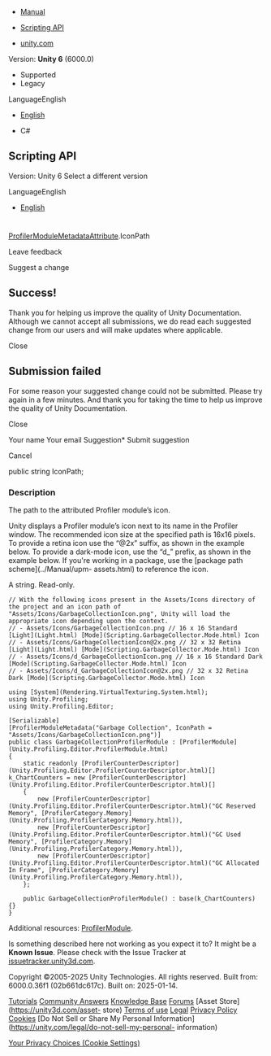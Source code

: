 [ ]()

  * [Manual](../Manual/index.html)
  * [Scripting API](../ScriptReference/index.html)

  * [unity.com](https://unity.com/)

Version: **Unity 6** (6000.0)

  * Supported
  * Legacy

LanguageEnglish

  * [English]()

  * C#

[ ](https://docs.unity3d.com)

## Scripting API

Version: Unity 6 Select a different version

LanguageEnglish

  * [English]()

#
[ProfilerModuleMetadataAttribute](Unity.Profiling.Editor.ProfilerModuleMetadataAttribute.html).IconPath

Leave feedback

Suggest a change

## Success!

Thank you for helping us improve the quality of Unity Documentation. Although
we cannot accept all submissions, we do read each suggested change from our
users and will make updates where applicable.

Close

## Submission failed

For some reason your suggested change could not be submitted. Please <a>try
again</a> in a few minutes. And thank you for taking the time to help us
improve the quality of Unity Documentation.

Close

Your name Your email Suggestion* Submit suggestion

Cancel

[ ]()

public string IconPath;

### Description

The path to the attributed Profiler module’s icon.

Unity displays a Profiler module’s icon next to its name in the Profiler
window. The recommended icon size at the specified path is 16x16 pixels. To
provide a retina icon use the “@2x” suffix, as shown in the example below. To
provide a dark-mode icon, use the “d_” prefix, as shown in the example below.
If you're working in a package, use the [package path scheme](../Manual/upm-
assets.html) to reference the icon.  
  
A string. Read-only.

    
    
    // With the following icons present in the Assets/Icons directory of the project and an icon path of "Assets/Icons/GarbageCollectionIcon.png", Unity will load the appropriate icon depending upon the context.
    // - Assets/Icons/GarbageCollectionIcon.png // 16 x 16 Standard [Light](Light.html) [Mode](Scripting.GarbageCollector.Mode.html) Icon
    // - Assets/Icons/GarbageCollectionIcon@2x.png // 32 x 32 Retina [Light](Light.html) [Mode](Scripting.GarbageCollector.Mode.html) Icon
    // - Assets/Icons/d_GarbageCollectionIcon.png // 16 x 16 Standard Dark [Mode](Scripting.GarbageCollector.Mode.html) Icon
    // - Assets/Icons/d_GarbageCollectionIcon@2x.png // 32 x 32 Retina Dark [Mode](Scripting.GarbageCollector.Mode.html) Icon  
      
    using [System](Rendering.VirtualTexturing.System.html);
    using Unity.Profiling;
    using Unity.Profiling.Editor;  
      
    [Serializable]
    [ProfilerModuleMetadata("Garbage Collection", IconPath = "Assets/Icons/GarbageCollectionIcon.png")]
    public class GarbageCollectionProfilerModule : [ProfilerModule](Unity.Profiling.Editor.ProfilerModule.html)
    {
        static readonly [ProfilerCounterDescriptor](Unity.Profiling.Editor.ProfilerCounterDescriptor.html)[] k_ChartCounters = new [ProfilerCounterDescriptor](Unity.Profiling.Editor.ProfilerCounterDescriptor.html)[]
        {
            new [ProfilerCounterDescriptor](Unity.Profiling.Editor.ProfilerCounterDescriptor.html)("GC Reserved Memory", [ProfilerCategory.Memory](Unity.Profiling.ProfilerCategory.Memory.html)),
            new [ProfilerCounterDescriptor](Unity.Profiling.Editor.ProfilerCounterDescriptor.html)("GC Used Memory", [ProfilerCategory.Memory](Unity.Profiling.ProfilerCategory.Memory.html)),
            new [ProfilerCounterDescriptor](Unity.Profiling.Editor.ProfilerCounterDescriptor.html)("GC Allocated In Frame", [ProfilerCategory.Memory](Unity.Profiling.ProfilerCategory.Memory.html)),
        };  
      
        public GarbageCollectionProfilerModule() : base(k_ChartCounters) {}
    }
    

Additional resources:
[ProfilerModule](Unity.Profiling.Editor.ProfilerModule.html).

Is something described here not working as you expect it to? It might be a
**Known Issue**. Please check with the Issue Tracker at
[issuetracker.unity3d.com](https://issuetracker.unity3d.com).

Copyright ©2005-2025 Unity Technologies. All rights reserved. Built from:
6000.0.36f1 (02b661dc617c). Built on: 2025-01-14.

[Tutorials](https://unity3d.com/learn) [Community
Answers](https://answers.unity3d.com) [Knowledge
Base](https://support.unity3d.com/hc/en-us)
[Forums](https://forum.unity3d.com) [Asset Store](https://unity3d.com/asset-
store) [Terms of use](https://docs.unity3d.com/Manual/TermsOfUse.html)
[Legal](https://unity.com/legal) [Privacy
Policy](https://unity.com/legal/privacy-policy)
[Cookies](https://unity.com/legal/cookie-policy) [Do Not Sell or Share My
Personal Information](https://unity.com/legal/do-not-sell-my-personal-
information)

[Your Privacy Choices (Cookie Settings)](javascript:void\(0\);)

